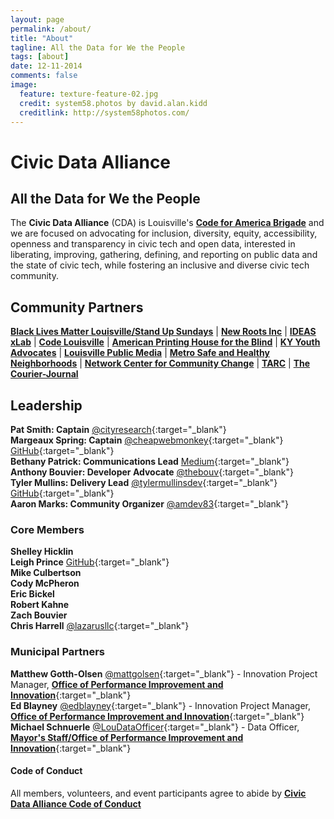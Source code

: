 ```yaml
---
layout: page
permalink: /about/
title: "About"
tagline: All the Data for We the People
tags: [about]
date: 12-11-2014
comments: false
image:
  feature: texture-feature-02.jpg
  credit: system58.photos by david.alan.kidd
  creditlink: http://system58photos.com/
---
```

# Civic Data Alliance  
## All the Data for We the People  
The __Civic Data Alliance__ (CDA) is Louisville's [__Code for America Brigade__](http://brigade.codeforamerica.org/brigade/Civic-Data-Alliance/) and we are focused on advocating for inclusion, diversity, equity, accessibility, openness and transparency in civic tech and open data, interested in liberating, improving, gathering, defining, and reporting on public data and the state of civic tech, while fostering an inclusive and diverse civic tech community.   

## Community Partners    
[__Black Lives Matter Louisville/Stand Up Sundays__](http://blackliveslouisville.org/stand-up-sundays/) | [__New Roots Inc__](http://www.newroots.org) | [__IDEAS xLab__](http://www.ideasxlab.com) | [__Code Louisville__](http://www.codelouisville.org/) | [__American Printing House for the Blind__](http://www.aph.org/) | [__KY Youth Advocates__](http://kyyouth.org/) | [__Louisville Public Media__](http://louisvillepublicmedia.org/) | [__Metro Safe and Healthy Neighborhoods__](https://louisvilleky.gov/government/safe-neighborhoods) | [__Network Center for Community Change__](http://makechangetogether.org/) | [__TARC__](http://ridetarc.org/) | [__The Courier-Journal__](http://www.courier-journal.com/)

## Leadership  
 __Pat Smith: Captain__ [@cityresearch](https://twitter.com/CityResearch){:target="_blank"}  
__Margeaux Spring: Captain__ [@cheapwebmonkey](https://twitter.com/cheapwebmonkey){:target="_blank"} [GitHub](https://github.com/cheapwebmonkey){:target="_blank"}  
__Bethany Patrick: Communications Lead__ [Medium](https://medium.com/@bethany.patrick){:target="_blank"}  
__Anthony Bouvier: Developer Advocate__ [@thebouv](https://twitter.com/thebouv){:target="_blank"}     
__Tyler Mullins: Delivery Lead__
[@tylermullinsdev](https://twitter.com/tylermullinsdev){:target="_blank"} [GitHub](https://github.com/jessetylermullins){:target="_blank"}  
__Aaron Marks: Community Organizer__ [@amdev83](https://twitter.com/amdev83){:target="_blank"}


### Core Members
__Shelley Hicklin__  
__Leigh Prince__ [GitHub](https://github.com/leighPri){:target="_blank"}  
__Mike Culbertson__   
__Cody McPheron__   
__Eric Bickel__  
__Robert Kahne__   
__Zach Bouvier__  
__Chris Harrell__  [@lazarusllc](https://twitter.com/LazarusLLC){:target="_blank"}    


### Municipal Partners
__Matthew Gotth-Olsen__ [@mattgolsen](https://twitter.com/mattgolsen){:target="_blank"} - Innovation Project Manager, [__Office of Performance Improvement and Innovation__](https://louisvilleky.gov/government/performance-improvement-innovation/about-us){:target="_blank"}   
__Ed Blayney__ [@edblayney](https://twitter.com/edblayney){:target="_blank"} - Innovation Project Manager, [__Office of Performance Improvement and Innovation__](https://louisvilleky.gov/government/performance-improvement-innovation/about-us){:target="_blank"}    
__Michael Schnuerle__ [@LouDataOfficer](http://www.twitter.com/LouDataOfficer){:target="_blank"} - Data Officer, [__Mayor's Staff/Office of Performance Improvement and Innovation__](http://louisvilleky.gov/government/mayor-greg-fischer/mayors-staff){:target="_blank"}

#### Code of Conduct  
All members, volunteers, and event participants agree to abide by [__Civic Data Alliance Code of Conduct__](https://github.com/civicdata/civicdata.github.io/blob/master/CODE_OF_CONDUCT.md)
